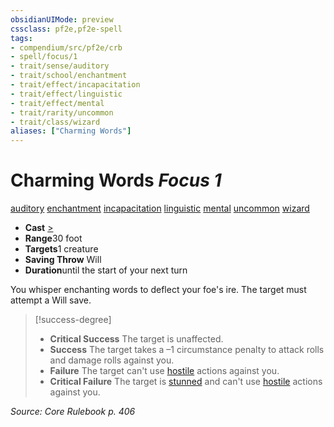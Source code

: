 ```yaml
---
obsidianUIMode: preview
cssclass: pf2e,pf2e-spell
tags:
- compendium/src/pf2e/crb
- spell/focus/1
- trait/sense/auditory
- trait/school/enchantment
- trait/effect/incapacitation
- trait/effect/linguistic
- trait/effect/mental
- trait/rarity/uncommon
- trait/class/wizard
aliases: ["Charming Words"]
---
```

# Charming Words *Focus 1*   
[auditory](auditory.md)  [enchantment](enchantment.md)  [incapacitation](incapacitation.md)  [linguistic](linguistic.md)  [mental](mental.md)  [uncommon](uncommon.md)  [wizard](rules/traits/wizard.md)  

- **Cast** [>](chapter-9-playing-the-game.md#Actions "Single Action") 
- **Range**30 foot
- **Targets**1 creature
- **Saving Throw** Will
- **Duration**until the start of your next turn

You whisper enchanting words to deflect your foe's ire. The target must attempt a Will save.

> [!success-degree] 
> - **Critical Success** The target is unaffected.
> - **Success** The target takes a –1 circumstance penalty to attack rolls and damage rolls against you.
> - **Failure** The target can't use [hostile](conditions.md#Hostile) actions against you.
> - **Critical Failure** The target is [stunned](conditions.md#Stunned) and can't use [hostile](conditions.md#Hostile) actions against you.

*Source: Core Rulebook p. 406*